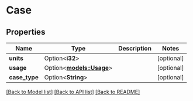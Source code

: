 # Case

## Properties

Name | Type | Description | Notes
------------ | ------------- | ------------- | -------------
**units** | Option<**i32**> |  | [optional]
**usage** | Option<[**models::Usage**](Usage.md)> |  | [optional]
**case_type** | Option<**String**> |  | [optional]

[[Back to Model list]](../README.md#documentation-for-models) [[Back to API list]](../README.md#documentation-for-api-endpoints) [[Back to README]](../README.md)


